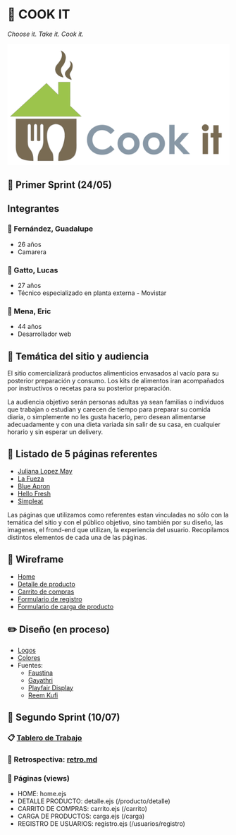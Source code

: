 # :fork_and_knife: COOK IT 
*Choose it. Take it. Cook it.*

![logotipo](/design/logos/casita.png)

## :pushpin: Primer Sprint (24/05)


## Integrantes

### :woman: Fernández, Guadalupe
- 26 años
- Camarera


### :man: Gatto, Lucas
- 27 años
- Técnico especializado en planta externa - Movistar


### :man: Mena, Eric
- 44 años
- Desarrollador web



## :speech_balloon: Temática del sitio y audiencia

El sitio comercializará productos alimenticios envasados al vacío para su posterior preparación y consumo. Los kits de alimentos iran acompañados por instructivos o recetas para su posterior preparación.

La audiencia objetivo serán personas adultas ya sean familias o individuos que trabajan o estudian y carecen de tiempo para preparar su comida diaria, o simplemente no les gusta hacerlo, pero desean alimentarse adecuadamente y con una dieta variada sin salir de su casa, en cualquier horario y sin esperar un delivery.

## :page_facing_up: Listado de 5 páginas referentes 

- [Juliana Lopez May](https://www.julianalopezmaytienda.com.ar)
- [La Fueza](https://www.lafuerza.com.ar)
- [Blue Apron](https://www.blueapron.com/)
- [Hello Fresh](https://www.hellofresh.com)
- [Simpleat](https://www.simpleat.com.ar/)

Las páginas que utilizamos como referentes estan vinculadas no sólo con la temática del sitio y con el público objetivo, sino también por su diseño, las imagenes, el frond-end que utilizan, la experiencia del usuario. Recopilamos distintos elementos de cada una de las páginas.


## :open_file_folder: Wireframe

- [Home](https://github.com/lucasgatto92/-grupo_8_CookIt/blob/master/wireframe/home.png)
- [Detalle de producto](https://github.com/lucasgatto92/-grupo_8_CookIt/blob/master/wireframe/detalleProducto.png)
- [Carrito de compras](https://github.com/lucasgatto92/-grupo_8_CookIt/blob/master/wireframe/carritoCompras.png)
- [Formulario de registro](https://github.com/lucasgatto92/-grupo_8_CookIt/blob/master/wireframe/register.png)
- [Formulario de carga de producto](https://github.com/lucasgatto92/-grupo_8_CookIt/blob/master/wireframe/ingresoProductos.png)


## :pencil2: Diseño (en proceso)

- [Logos](https://github.com/lucasgatto92/-grupo_8_CookIt/tree/master/design/logos)
- [Colores](https://github.com/lucasgatto92/-grupo_8_CookIt/tree/master/design/colors)
- Fuentes:
    - [Faustina](https://fonts.google.com/specimen/Faustina?query=faustina&preview.text=Cook+it&preview.text_type=custom)
    - [Gayathri](https://fonts.google.com/specimen/Gayathri?query=gaya&preview.text=Cook+it&preview.text_type=custom)
    - [Playfair Display](https://fonts.google.com/specimen/Playfair+Display?query=playfa&preview.text=Cook+it&preview.text_type=custom)
    - [Reem Kufi](https://fonts.google.com/specimen/Reem+Kufi?query=reem&preview.text=Cook+it&preview.text_type=custom)


## :pushpin: Segundo Sprint (10/07)

### :clipboard: [Tablero de Trabajo](https://trello.com/b/g6PQOvmo/proyecto-integrador)

### :mag_right: Retrospectiva: [retro.md](https://github.com/lucasgatto92/grupo_8_CookIt/blob/master/retro.md)

### :page_facing_up: Páginas (views)
- HOME: home.ejs
- DETALLE PRODUCTO: detalle.ejs         (/producto/detalle)
- CARRITO DE COMPRAS: carrito.ejs       (/carrito)
- CARGA DE PRODUCTOS: carga.ejs         (/carga)
- REGISTRO DE USUARIOS: registro.ejs    (/usuarios/registro)
